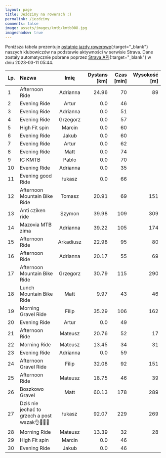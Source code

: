 ```yaml
---
layout: page
title: Jeździmy na rowerach :)
permalink: /jezdzimy
comments: false
image: assets/images/kmtb/kmtb008.jpg
imageshadow: true
---
```


Poniższa tabela prezentuje [ostatnie jazdy rowerowe](https://www.strava.com/clubs/336381){:target="_blank"} naszych klubowiczów na podstawie aktywności w serwisie Strava. Dane zostały automatycznie pobrane poprzez [Strava API](https://developers.strava.com/docs/reference/#api-Clubs-getClubActivitiesById){:target="_blank"} w dniu 2023-03-11 05:44.

Lp. | Nazwa | Imię | Dystans [km] | Czas [min] | Wysokość [m]
:--- | :--- | :---: | ---: | ---: | ---:
1|Afternoon Ride|Adrianna|24.96|70|89
2|Evening Ride|Artur|0.0|46|
3|Evening Ride|Adrianna|0.0|51|
4|Evening Ride|Grzegorz|0.0|57|
5|High Fit spin |Marcin|0.0|60|
6|Evening Ride|Jakub|0.0|60|
7|Evening Ride|Artur|0.0|62|
8|Evening Ride|Matt|0.0|74|
9|IC KMTB|Pablo|0.0|70|
10|Evening Ride|Adrianna|0.0|35|
11|Evening good  Ride|łukasz|0.0|66|
12|Afternoon Mountain Bike Ride|Tomasz|20.91|69|151
13|Anti cziken ride|Szymon|39.98|109|309
14|Mazovia MTB zima|Adrianna|39.22|105|174
15|Afternoon Ride|Arkadiusz|22.98|95|80
16|Afternoon Ride|Adrianna|20.17|55|69
17|Afternoon Mountain Bike Ride|Grzegorz|30.79|115|290
18|Lunch Mountain Bike Ride|Matt|9.97|43|46
19|Morning Gravel Ride|Filip|35.29|106|162
20|Evening Ride|Artur|0.0|49|
21|Afternoon Ride|Mateusz|20.76|52|17
22|Morning Ride|Mateusz|13.45|34|31
23|Evening Ride|Adrianna|0.0|59|
24|Afternoon Gravel Ride|Filip|32.08|92|151
25|Afternoon Ride|Mateusz|18.75|46|39
26|Boszkowo Gravel|Matt|60.13|178|289
27|Dziś nie jechać to grzech a post wszak👌🚴🤠🌊|łukasz|92.07|229|269
28|Morning Ride|Mateusz|13.39|32|28
29|High Fit spin |Marcin|0.0|46|
30|Evening Ride|Jakub|0.0|46|
